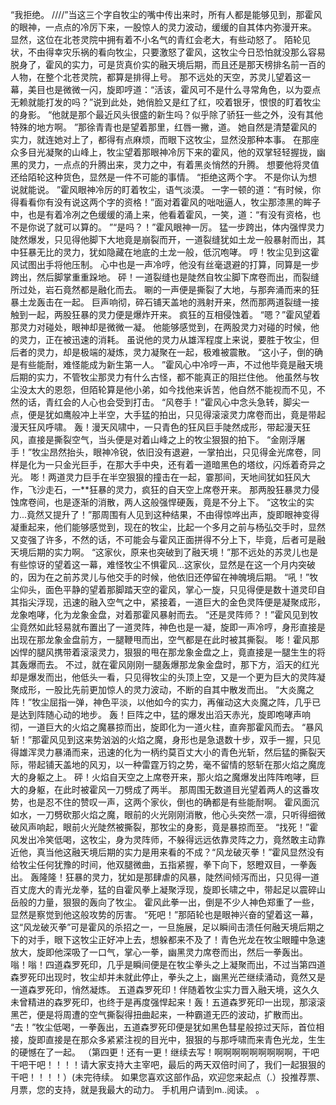 “我拒绝。
////”当这三个字自牧尘的嘴中传出来时，所有人都是能够见到，那霍风的眼神，一点点的冷厉下来，一股惊人的灵力波动，缓缓的自其体内弥漫开来。
显然，这位在北苍灵院中拥有着不小名气的青红会老大，有些动怒了。
陌轮见状，不由得幸灾乐祸的看向牧尘，只要激怒了霍风，这牧尘今日恐怕就没那么容易脱身了，霍风的实力，可是货真价实的融天境后期，而且还是那天榜排名前一百的人物，在整个北苍灵院，都算是排得上号。
那不远处的天空，苏灵儿望着这一幕，美目也是微微一闪，旋即哼道：“活该，霍风可不是什么寻常角色，以为耍点无赖就能打发的吗？”说到此处，她俏脸又是红了红，咬着银牙，恨恨的盯着牧尘的身影。
“他就是那个最近风头很盛的新生吗？似乎除了骄狂一些之外，没有其他特殊的地方啊。
”那徐青青也是望着那里，红唇一撇，道。
她自然是清楚霍风的实力，就连她对上了，都得有点麻烦，而眼下这牧尘，显然没那种本事。
在那座众多目光凝聚的山峰上，牧尘望着那眼神冷厉下来的霍风，他的双掌轻轻握拢，幽黑的灵力，一点点的升腾出来，灵力之中，有着黑炎悄然的升腾。
想要他将灵值还给陌轮这种货色，显然是一件不可能的事情。
“拒绝这两个字。
不是你认为想说就能说。
”霍风眼神冷厉的盯着牧尘，语气淡漠。
一字一顿的道：“有时候，你得看看你有没有说这两个字的资格！”面对着霍风的咄咄逼人，牧尘那漆黑的眸子中，也是有着冷冽之色缓缓的涌上来，他看着霍风，一笑，道：“有没有资格，也不是你说了就可以算的。
”“是吗？！”霍风眼神一厉。
猛一步跨出，体内强悍灵力陡然爆发，只见得他脚下大地竟是崩裂而开，一道裂缝犹如土龙一般暴射而出，其中狂暴无比的灵力，犹如隐藏在地底的土龙一般，低沉咆哮。
哼！牧尘见到这霍风试图出手将他压制。
心中也是一声冷哼，他没有丝毫退避的打算，同算是一步跨出，然后脚掌重重跺地。
砰！一道裂缝也是陡然自牧尘脚下席卷而出，而裂缝所过处，岩石竟然都是融化而去。
唰的一声便是撕裂了大地，与那奔涌而来的狂暴土龙轰击在一起。
巨声响彻，碎石铺天盖地的溅射开来，然而那两道裂缝一接触到一起，两股狂暴的灵力便是爆炸开来。
疯狂的互相侵蚀着。
“嗯？”霍风望着那灵力对碰处，眼神却是微微一凝。
他能够感觉到，在两股灵力对碰的时候，他的灵力，正在被迅速的消耗。
虽说他的灵力从雄浑程度上来说，要胜于牧尘，但后者的灵力，却是极端的凝炼，灵力凝聚在一起，极难被震散。
“这小子，倒的确是有些能耐，难怪能成为新生第一人。
”霍风心中冷哼一声，不过他毕竟是融天境后期的实力，不管牧尘那灵力有什么古怪，都不能真正的阻拦住他。
他虽然与牧尘没太大的恩怨，但陌轮算是他小弟，如今找他来诉苦，他自然不能视而不见，不然的话，青红会的人心也会受到打击。
“风卷手！”霍风心中念头急转，脚尖一点，便是犹如鹰般冲上半空，大手猛的拍出，只见得滚滚灵力席卷而出，竟是带起漫天狂风呼啸。
轰！漫天风啸中，一只青色的狂风巨手陡然成形，带起漫天狂风，直接是撕裂空气，当头便是对着山峰之上的牧尘狠狠的拍下。
“金刚浮屠手！”牧尘昂然抬头，眼神冷锐，依旧没有退避，一掌拍出，只见得金光席卷，同样是化为一只金光巨手，在那大手中央，还有着一道暗黑色的塔纹，闪烁着奇异之光。
嘭！两道灵力巨手在半空狠狠的撞击在一起，霎那间，天地间犹如狂风大作，飞沙走石，一**狂暴的灵力，疯狂的自天空上席卷开来。
那两股狂暴灵力侵蚀席卷间，也是逐渐的消散，两人这般强悍硬轰，竟是不分上下。
“这牧尘的实力...竟然又提升了！”那周围有人见到这种结果，不由得惊哗出声，旋即眼神变得凝重起来，他们能够感觉到，现在的牧尘，比起一个多月之前与杨弘交手时，显然又变强了许多，不然的话，不可能会与霍风正面拼得不分上下，毕竟，后者可是融天境后期的实力啊。
“这家伙，原来也突破到了融天境！”那不远处的苏灵儿也是有些惊讶的望着这一幕，难怪牧尘不惧霍风...这家伙，显然是在这一个月内突破的，因为在之前苏灵儿与他交手的时候，他依旧还停留在神魄境后期。
“吼！”牧尘仰头，面色平静的望着那脚踏天空的霍风，掌心一旋，只见得便是数十道灵印自其指尖浮现，迅速的融入空气之中，紧接着，一道巨大的金色灵阵便是凝聚成形，龙象咆哮，化为龙象金盘，对着那霍风暴射而去。
“还是灵阵师？！”霍风见到牧尘竟然如此轻易就布置出了一道灵阵，神色也是一凝，旋即一声冷哼，身形直接是出现在那龙象金盘前方，一腿鞭甩而出，空气都是在此时被其撕裂。
嘭！霍风那凶悍的腿风携带着滚滚灵力，狠狠的甩在那龙象金盘之上，竟直接是一腿生生的将其轰爆而去。
不过，就在霍风刚刚一腿轰爆那龙象金盘时，那下方，滔天的红光却是爆发而出，他低头一看，只见得牧尘的头顶上空，又是一个更为巨大的灵阵凝聚成形，一股比先前更加惊人的灵力波动，不断的自其中散发而出。
“大炎魔之阵！”牧尘屈指一弹，神色平淡，以他如今的实力，再催动这大炎魔之阵，几乎已是达到阵随心动的地步。
轰！巨阵之中，猛的爆发出滔天赤光，旋即咆哮声响彻，一道巨大的火焰之魔暴掠而出，旋即化为一道火柱，直奔那霍风而去。
“暴风斩！”那霍风见到这来势汹汹的火焰之魔，身形也是急退数十步，双手一握，只见得雄浑灵力暴涌而来，迅速的化为一柄约莫百丈大小的青色光斩，然后猛的撕裂天际，带起铺天盖地的风刃，以一种雷霆万钧之势，毫不留情的怒斩在那火焰之魔庞大的身躯之上。
砰！火焰自天空之上席卷开来，那火焰之魔爆发出阵阵咆哮，巨大的身躯，在此时被霍风一刀劈成了两半。
那周围无数道目光望着两人的这番攻势，也是忍不住的赞叹一声，这两个家伙，倒也的确都是有些能耐啊。
霍风面沉如水，一刀劈砍那火焰之魔，眼前的火光刚刚消散，他心头突然一凛，只听得细微破风声响起，眼前火光陡然被撕裂，那牧尘的身影，竟是暴掠而至。
“找死！”霍风发出冷笑低喝，这牧尘，身为灵阵师，不躲得远远依靠灵阵之力，竟然敢主动靠近他，真当他这融天境后期的实力是用来看的不成？“风龙破灭拳！”霍风显然没有给牧尘任何犹豫的时间，他双腿微曲，五指紧握，拳下向下，怒瞪双目，一拳轰出。
轰隆隆！狂暴的灵力，犹如是那肆虐的风暴，陡然间倾泻而出，只见得一道百丈庞大的青光龙拳，猛的自霍风拳上凝聚浮现，旋即长啸之中，带起足以震碎山岳般的力量，狠狠的轰向了牧尘。
霍风此拳一出，倒是不少人神色郑重了一些，显然是察觉到他这般攻势的厉害。
“死吧！”那陌轮也是眼神兴奋的望着这一幕，这“风龙破灭拳”可是霍风的杀招之一，一旦施展，足以瞬间击溃任何融天境后期之下的对手，眼下这牧尘正好冲上去，想躲都来不及了！青色光龙在牧尘眼瞳中急速放大，旋即他深吸了一口气，掌心一拳，幽黑灵力席卷而出，然后一拳轰出。
嗡！嗡！四道森罗死印，几乎是瞬间便是在牧尘拳头之上凝聚而出，不过当第四道森罗死印出现时，牧尘却并未就此停止，拳头之上，幽黑光芒继续涌动，竟然又是一道森罗死印，悄然凝炼。
五道森罗死印！伴随着牧尘实力晋入融天境，这久久未曾精进的森罗死印，也终于是再度强悍起来！轰！五道森罗死印一出现，那滚滚黑芒，便是将周遭的空气撕裂得扭曲起来，一种霸道无匹的波动，扩散而出。
“去！”牧尘低喝，一拳轰出，五道森罗死印便是犹如黑色彗星般掠过天际，首位相接，旋即直接是在那众多紧紧注视的目光中，狠狠的与那呼啸而来青色光龙，生生的硬憾在了一起。
（第四更！还有一更！继续去写！啊啊啊啊啊啊啊啊啊，干吧干吧干吧！！！！请大家支持大主宰吧，最后的两天双倍时间了，我们一起狠狠的干吧！！！！）(未完待续。
如果您喜欢这部作品，欢迎您来起点（.）投推荐票、月票，您的支持，就是我最大的动力。
手机用户请到m..阅读。
。
